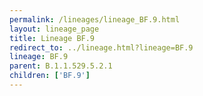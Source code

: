 ```yaml
---
permalink: /lineages/lineage_BF.9.html
layout: lineage_page
title: Lineage BF.9
redirect_to: ../lineage.html?lineage=BF.9
lineage: BF.9
parent: B.1.1.529.5.2.1
children: ['BF.9']
---
```

